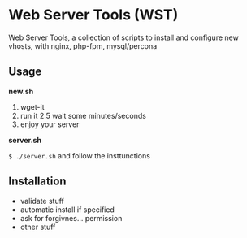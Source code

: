 Web Server Tools (WST)
================

Web Server Tools, a collection of scripts to install and configure new vhosts, with nginx, php-fpm, mysql/percona


Usage
------------

**new.sh**

1. wget-it
2. run it
2.5 wait some minutes/seconds
3. enjoy your server


**server.sh**

```$ ./server.sh```
and follow the insttunctions


Installation
------------

* validate stuff
* automatic install if specified 
* ask for forgivnes... permission
* other stuff


